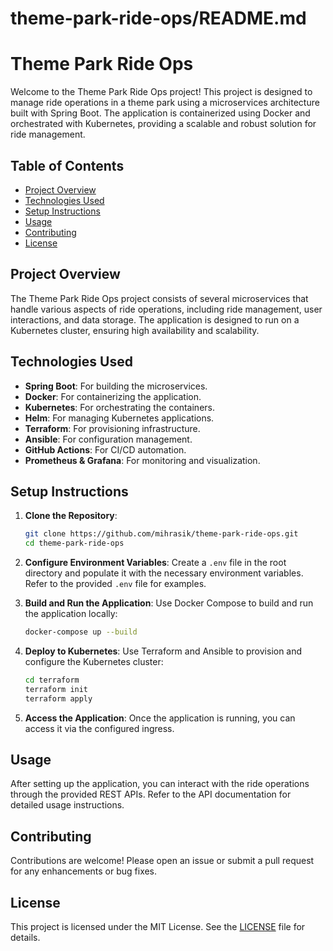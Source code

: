 # theme-park-ride-ops/README.md

# Theme Park Ride Ops

Welcome to the Theme Park Ride Ops project! This project is designed to manage ride operations in a theme park using a microservices architecture built with Spring Boot. The application is containerized using Docker and orchestrated with Kubernetes, providing a scalable and robust solution for ride management.

## Table of Contents

- [Project Overview](#project-overview)
- [Technologies Used](#technologies-used)
- [Setup Instructions](#setup-instructions)
- [Usage](#usage)
- [Contributing](#contributing)
- [License](#license)

## Project Overview

The Theme Park Ride Ops project consists of several microservices that handle various aspects of ride operations, including ride management, user interactions, and data storage. The application is designed to run on a Kubernetes cluster, ensuring high availability and scalability.

## Technologies Used

- **Spring Boot**: For building the microservices.
- **Docker**: For containerizing the application.
- **Kubernetes**: For orchestrating the containers.
- **Helm**: For managing Kubernetes applications.
- **Terraform**: For provisioning infrastructure.
- **Ansible**: For configuration management.
- **GitHub Actions**: For CI/CD automation.
- **Prometheus & Grafana**: For monitoring and visualization.

## Setup Instructions

1. **Clone the Repository**:
   ```bash
   git clone https://github.com/mihrasik/theme-park-ride-ops.git
   cd theme-park-ride-ops
   ```

2. **Configure Environment Variables**:
   Create a `.env` file in the root directory and populate it with the necessary environment variables. Refer to the provided `.env` file for examples.

3. **Build and Run the Application**:
   Use Docker Compose to build and run the application locally:
   ```bash
   docker-compose up --build
   ```

4. **Deploy to Kubernetes**:
   Use Terraform and Ansible to provision and configure the Kubernetes cluster:
   ```bash
   cd terraform
   terraform init
   terraform apply
   ```

5. **Access the Application**:
   Once the application is running, you can access it via the configured ingress.

## Usage

After setting up the application, you can interact with the ride operations through the provided REST APIs. Refer to the API documentation for detailed usage instructions.

## Contributing

Contributions are welcome! Please open an issue or submit a pull request for any enhancements or bug fixes.

## License

This project is licensed under the MIT License. See the [LICENSE](LICENSE) file for details.
